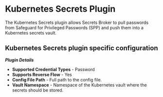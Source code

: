 # Kubernetes Secrets Plugin

The Kubernetes Secrets plugin allows Secrets Broker to pull passwords from Safeguard for Privileged Passwords (SPP) and push them into a Kubernetes secrets vault.

## Kubernetes Secrets plugin specific configuration

***Plugin Details***

* **Supported Credential Types** - Password
* **Supports Reverse Flow** - Yes
* **Config File Path** - Full path to the config file.
* **Vault Namespace** - Namespace of the Kubernetes vault where the secrets should be stored.
